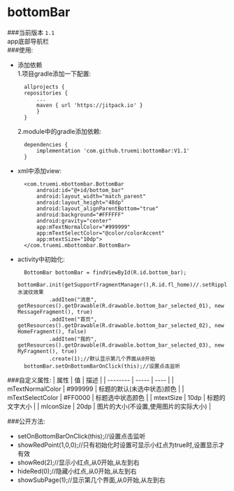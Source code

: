 # bottomBar
###当前版本 ` 1.1 `  
app底部导航栏  
###使用:  


- 添加依赖  
 1.项目gradle添加一下配置:  

		allprojects {
		repositories {
			...
			maven { url 'https://jitpack.io' }
			}
		}  

	2.module中的gradle添加依赖:

		dependencies {
	        implementation 'com.github.truemi:bottomBar:V1.1'
		} 
  
- xml中添加view:  
		
		<com.truemi.mbottombar.BottomBar
        	android:id="@+id/bottom_bar"
        	android:layout_width="match_parent"
        	android:layout_height="48dp"
        	android:layout_alignParentBottom="true"
        	android:background="#FFFFFF"
        	android:gravity="center"
        	app:mTextNormalColor="#999999"
        	app:mTextSelectColor="@color/colorAccent"
        	app:mtextSize="10dp">
		</com.truemi.mbottombar.BottomBar>  
- activity中初始化:
   
		BottomBar bottomBar = findViewById(R.id.bottom_bar);
		bottomBar.init(getSupportFragmentManager(),R.id.fl_home)//.setRippleColor(R.drawable.bottom_bar_bg)//水波纹效果
                .addItem("消息", getResources().getDrawable(R.drawable.bottom_bar_selected_01), new MessageFragment(), true)
                .addItem("首页", getResources().getDrawable(R.drawable.bottom_bar_selected_02), new HomeFragment(), false)
                .addItem("我的", getResources().getDrawable(R.drawable.bottom_bar_selected_03), new MyFragment(), true)
                .create(1);//默认显示第几个界面从0开始
        bottomBar.setOnBottomBarOnClick(this);//设置点击监听  

###自定义属性:
| 属性        | 值 |  描述  |
| --------   | -----   | ---- |
| mTextNormalColor        | #999999      |   标题的默认(未选中状态)颜色   |
| mTextSelectColor        | #FF0000     |   标题选中状态颜色    |
| mtextSize     | 10dp     |   标题的文字大小    |
| mIconSize     | 20dp     |   图片的大小(不设置,使用图片的实际大小)     |

###公开方法:  

- setOnBottomBarOnClick(this);//设置点击监听
- showRedPoint(1,0,0);//只有初始化时设置可显示小红点为true时,设置显示才有效
- showRed(2);//显示小红点,从0开始,从左到右
- hideRed(0);//隐藏小红点,从0开始,从左到右
- showSubPage(1);//显示第几个界面,从0开始,从左到右